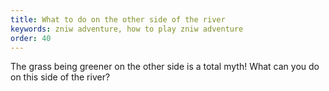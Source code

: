 ```yaml
---
title: What to do on the other side of the river
keywords: zniw adventure, how to play zniw adventure
order: 40
---
```


The grass being greener on the other side is a total myth! What can you do on this side of the river?